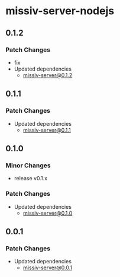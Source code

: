 # missiv-server-nodejs

## 0.1.2

### Patch Changes

- fix
- Updated dependencies
  - missiv-server@0.1.2

## 0.1.1

### Patch Changes

- Updated dependencies
  - missiv-server@0.1.1

## 0.1.0

### Minor Changes

- release v0.1.x

### Patch Changes

- Updated dependencies
  - missiv-server@0.1.0

## 0.0.1

### Patch Changes

- Updated dependencies
  - missiv-server@0.0.1
